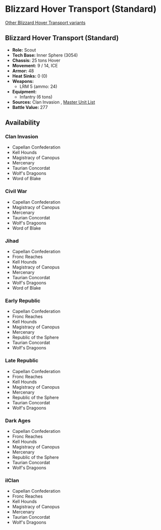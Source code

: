 # Blizzard Hover Transport (Standard) 

[Other Blizzard Hover Transport variants](../blizzard_hover_transport.md) 

## Blizzard Hover Transport (Standard) 

- **Role:** Scout 
- **Tech Base:** Inner Sphere (3054) 
- **Chassis:** 25 tons Hover 
- **Movement:** 9 / 14, ICE 
- **Armor:** 48 
- **Heat Sinks:** 0 (0) 
- **Weapons:** 
  - LRM 5 (ammo: 24) 
- **Equipment:** 
  - Infantry (6 tons) 
- **Sources:** Clan Invasion , [Master Unit List](http://masterunitlist.info/Unit/Details/398) 
- **Battle Value:** 277 

## Availability 

### Clan Invasion 

- Capellan Confederation 
- Kell Hounds 
- Magistracy of Canopus 
- Mercenary 
- Taurian Concordat 
- Wolf's Dragoons 
- Word of Blake 

### Civil War 

- Capellan Confederation 
- Magistracy of Canopus 
- Mercenary 
- Taurian Concordat 
- Wolf's Dragoons 
- Word of Blake 

### Jihad 

- Capellan Confederation 
- Fronc Reaches 
- Kell Hounds 
- Magistracy of Canopus 
- Mercenary 
- Taurian Concordat 
- Wolf's Dragoons 
- Word of Blake 

### Early Republic 

- Capellan Confederation 
- Fronc Reaches 
- Kell Hounds 
- Magistracy of Canopus 
- Mercenary 
- Republic of the Sphere 
- Taurian Concordat 
- Wolf's Dragoons 

### Late Republic 

- Capellan Confederation 
- Fronc Reaches 
- Kell Hounds 
- Magistracy of Canopus 
- Mercenary 
- Republic of the Sphere 
- Taurian Concordat 
- Wolf's Dragoons 

### Dark Ages 

- Capellan Confederation 
- Fronc Reaches 
- Kell Hounds 
- Magistracy of Canopus 
- Mercenary 
- Republic of the Sphere 
- Taurian Concordat 
- Wolf's Dragoons 

### ilClan 

- Capellan Confederation 
- Fronc Reaches 
- Kell Hounds 
- Magistracy of Canopus 
- Mercenary 
- Taurian Concordat 
- Wolf's Dragoons 

